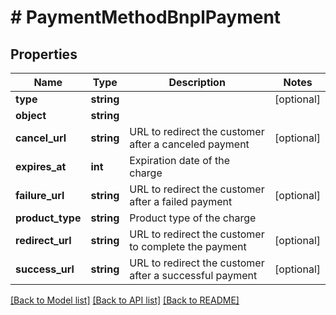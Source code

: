 # # PaymentMethodBnplPayment

## Properties

Name | Type | Description | Notes
------------ | ------------- | ------------- | -------------
**type** | **string** |  | [optional]
**object** | **string** |  |
**cancel_url** | **string** | URL to redirect the customer after a canceled payment | [optional]
**expires_at** | **int** | Expiration date of the charge |
**failure_url** | **string** | URL to redirect the customer after a failed payment | [optional]
**product_type** | **string** | Product type of the charge |
**redirect_url** | **string** | URL to redirect the customer to complete the payment | [optional]
**success_url** | **string** | URL to redirect the customer after a successful payment | [optional]

[[Back to Model list]](../../README.md#models) [[Back to API list]](../../README.md#endpoints) [[Back to README]](../../README.md)

